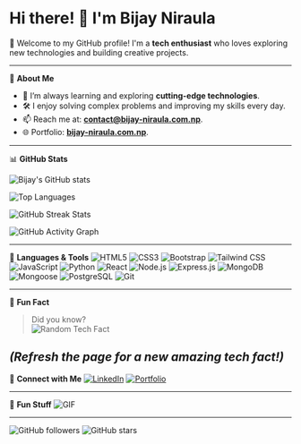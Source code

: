 # Hi there! 👋 I'm Bijay Niraula

🎉 Welcome to my GitHub profile! I'm a **tech enthusiast** who loves exploring new technologies and building creative projects.

---

🌟 **About Me**
- 🌱 I’m always learning and exploring **cutting-edge technologies**.
- 🛠️ I enjoy solving complex problems and improving my skills every day.
- 📫 Reach me at: **[contact@bijay-niraula.com.np](mailto:contact@bijay-niraula.com.np)**.
- 🌐 Portfolio: **[bijay-niraula.com.np](https://bijay-niraula.com.np)**.

---

📊 **GitHub Stats**

![Bijay's GitHub stats](https://github-readme-stats.vercel.app/api?username=BijayNiraula&show_icons=true&theme=radical)

![Top Languages](https://github-readme-stats.vercel.app/api/top-langs/?username=BijayNiraula&layout=compact&theme=radical)

![GitHub Streak Stats](https://streak-stats.demolab.com/?user=BijayNiraula&theme=radical)

![GitHub Activity Graph](https://github-readme-activity-graph.cyclic.app/graph?username=BijayNiraula&theme=react-dark)

---

🌟 **Languages & Tools**
![HTML5](https://img.shields.io/badge/-HTML5-black?style=flat-square&logo=html5)
![CSS3](https://img.shields.io/badge/-CSS3-black?style=flat-square&logo=css3)
![Bootstrap](https://img.shields.io/badge/-Bootstrap-black?style=flat-square&logo=bootstrap)
![Tailwind CSS](https://img.shields.io/badge/-Tailwind%20CSS-black?style=flat-square&logo=tailwind-css)
![JavaScript](https://img.shields.io/badge/-JavaScript-black?style=flat-square&logo=javascript)
![Python](https://img.shields.io/badge/-Python-black?style=flat-square&logo=python)
![React](https://img.shields.io/badge/-React-black?style=flat-square&logo=react)
![Node.js](https://img.shields.io/badge/-Node.js-black?style=flat-square&logo=node.js)
![Express.js](https://img.shields.io/badge/-Express.js-black?style=flat-square&logo=express)
![MongoDB](https://img.shields.io/badge/-MongoDB-black?style=flat-square&logo=mongodb)
![Mongoose](https://img.shields.io/badge/-Mongoose-black?style=flat-square&logo=mongoose)
![PostgreSQL](https://img.shields.io/badge/-PostgreSQL-black?style=flat-square&logo=postgresql)
![Git](https://img.shields.io/badge/-Git-black?style=flat-square&logo=git)

---

📢 **Fun Fact**

> Did you know?  
![Random Tech Fact](https://random-fun-fact-api.herokuapp.com/fact)

*(Refresh the page for a new amazing tech fact!)*
---

🔗 **Connect with Me**
[![LinkedIn](https://img.shields.io/badge/-LinkedIn-blue?style=flat-square&logo=Linkedin&logoColor=white&link=https://www.linkedin.com/in/bijay-niraula-067735275/)](https://www.linkedin.com/in/bijay-niraula-067735275/)
[![Portfolio](https://img.shields.io/badge/-Portfolio-black?style=flat-square&logo=github)](https://bijay-niraula.com.np)

---

🎨 **Fun Stuff**
![GIF](https://media.giphy.com/media/26AHONQ79FdWZhAI0/giphy.gif)

---

![GitHub followers](https://img.shields.io/github/followers/BijayNiraula?style=social)
![GitHub stars](https://img.shields.io/github/stars/BijayNiraula?style=social)
